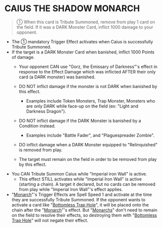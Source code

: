 
# CAIUS THE SHADOW MONARCH  
> ① When this card is Tribute Summoned, remove from play 1 card on the field. If it was a DARK Monster Card, inflict 1000 damage to your opponent.

*   The ① mandatory Trigger Effect activates when Caius is successfully Tribute Summoned.
*   If the target is a DARK Monster Card when banished, inflict 1000 Points of damage.
    *   Your opponent CAN use "Gorz, the Emissary of Darkness"'s effect in response to the Effect Damage which was inflicted AFTER their only card (a DARK monster) was banished.  
    *   DO NOT inflict damage if the monster is not DARK when banished by this effect.  
        *   Examples include Token Monsters, Trap Monster, Monsters who are only DARK while face-up on the field (ex: "Light and Darkness Dragon").  
            
    *   DO NOT inflict damage if the DARK Monster is banished by a Condition instead.  
        *   Examples include "Battle Fader", and "Plaguespreader Zombie".  
            
    *   DO inflict damage when a DARK Monster equipped to "Relinquished" is removed from play.  
    *   The target must remain on the field in order to be removed from play by this effect.
*   You CAN Tribute Summon Caius while "Imperial iron Wall" is active.
    *   This effect STILL activates while "Imperial Iron Wall" is active (starting a chain). A target it declared, but no cards can be removed from play while "Imperial Iron Wall"'s effect applies.
*   "[Monarch](https://yugipedia.com/wiki/Monarch)"'s Trigger Effects are Spell Speed 1 and activate at the time they are successfully Tribute Summoned. If the opponent wants to activate a card like "[Bottomless Trap Hole](https://yugipedia.com/wiki/Bottomless_Trap_Hole)", it will be placed onto the chain after the "[Monarch](https://yugipedia.com/wiki/Monarch)"'s effect. But "[Monarchs](https://yugipedia.com/wiki/Monarch)" don't need to remain on the field to resolve their effects, so destroying them with "[Bottomless Trap Hole](https://yugipedia.com/wiki/Bottomless_Trap_Hole)" will not negate their effect.

  